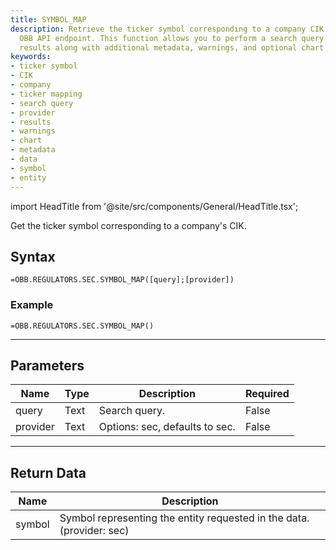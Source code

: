 ```yaml
---
title: SYMBOL_MAP
description: Retrieve the ticker symbol corresponding to a company CIK using the
  OBB API endpoint. This function allows you to perform a search query and get the
  results along with additional metadata, warnings, and optional chart data.
keywords: 
- ticker symbol
- CIK
- company
- ticker mapping
- search query
- provider
- results
- warnings
- chart
- metadata
- data
- symbol
- entity
---
```


<!-- markdownlint-disable MD033 -->
import HeadTitle from '@site/src/components/General/HeadTitle.tsx';

<HeadTitle title="REGULATORS.SEC.SYMBOL_MAP | OpenBB Add-in for Excel Docs" />

Get the ticker symbol corresponding to a company's CIK.

## Syntax

```excel wordwrap
=OBB.REGULATORS.SEC.SYMBOL_MAP([query];[provider])
```

### Example

```excel wordwrap
=OBB.REGULATORS.SEC.SYMBOL_MAP()
```

---

## Parameters

| Name | Type | Description | Required |
| ---- | ---- | ----------- | -------- |
| query | Text | Search query. | False |
| provider | Text | Options: sec, defaults to sec. | False |

---

## Return Data

| Name | Description |
| ---- | ----------- |
| symbol | Symbol representing the entity requested in the data. (provider: sec) |
